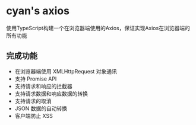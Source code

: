# cyan's axios

使用TypeScript构建一个在浏览器端使用的Axios，保证实现Axios在浏览器端的所有功能

## 完成功能

- 在浏览器端使用 XMLHttpRequest 对象通讯
- 支持 Promise API
- 支持请求和响应的拦截器
- 支持请求数据和响应数据的转换
- 支持请求的取消
- JSON 数据的自动转换
- 客户端防止 XSS
